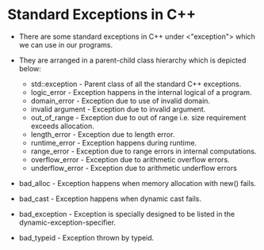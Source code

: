 # Standard Exceptions in C++

- There are some standard exceptions in C++ under <"exception"> which we can use in our programs.
- They are arranged in a parent-child class hierarchy which is depicted below:

  - std::exception - Parent class of all the standard C++ exceptions.
  - logic_error - Exception happens in the internal logical of a program.
  - domain_error - Exception due to use of invalid domain.
  - invalid argument - Exception due to invalid argument.
  - out_of_range - Exception due to out of range i.e. size requirement exceeds allocation.
  - length_error - Exception due to length error.
  - runtime_error - Exception happens during runtime.
  - range_error - Exception due to range errors in internal computations.
  - overflow_error - Exception due to arithmetic overflow errors.
  - underflow_error - Exception due to arithmetic underflow errors
- bad_alloc - Exception happens when memory allocation with new() fails.
- bad_cast - Exception happens when dynamic cast fails.
- bad_exception - Exception is specially designed to be listed in the dynamic-exception-specifier.
- bad_typeid - Exception thrown by typeid.

